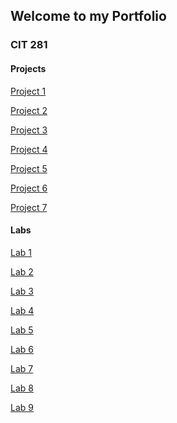## Welcome to my Portfolio


### CIT 281


#### Projects

 [Project 1]()
 
 [Project 2]()
 
 [Project 3]()
 
 [Project 4]()
 
 [Project 5]()
 
 [Project 6]()
 
 [Project 7]()
 
 
#### Labs

  [Lab 1]()
  
  [Lab 2]()
  
  [Lab 3]()
  
  [Lab 4]()
  
  [Lab 5]()
  
  [Lab 6]()
  
  [Lab 7]()
  
  [Lab 8]()
  
  [Lab 9]()

